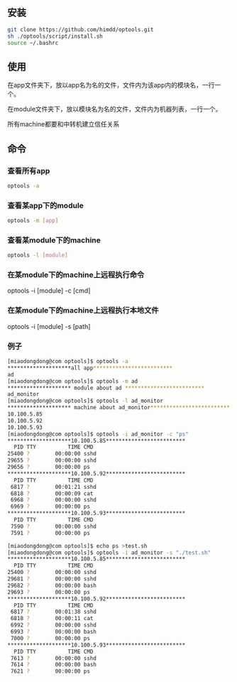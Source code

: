 ## 安装
```bash
git clone https://github.com/himdd/optools.git
sh ./optools/script/install.sh
source ~/.bashrc
```
## 使用

在app文件夹下，放以app名为名的文件，文件内为该app内的模块名，一行一个。

在module文件夹下，放以模块名为名的文件，文件内为机器列表，一行一个。

所有machine都要和中转机建立信任关系

## 命令
### 查看所有app
```bash
optools -a
```
### 查看某app下的module
```bash
optools -m [app]
```
### 查看某module下的machine
```bash
optools -l [module]
```
### 在某module下的machine上远程执行命令
optools -i [module] -c [cmd]

### 在某module下的machine上远程执行本地文件
optools -i [module] -s [path]

### 例子
```bash
[miaodongdong@com optools]$ optools -a
********************all app*************************
ad
[miaodongdong@com optools]$ optools -m ad
******************** module about ad *************************
ad_monitor
[miaodongdong@com optools]$ optools -l ad_monitor
******************** machine about ad_monitor*************************
10.100.5.85
10.100.5.92
10.100.5.93
[miaodongdong@com optools]$ optools -i ad_monitor -c "ps"
********************10.100.5.85*************************
  PID TTY          TIME CMD
25400 ?        00:00:00 sshd
29655 ?        00:00:00 sshd
29656 ?        00:00:00 ps
********************10.100.5.92*************************
  PID TTY          TIME CMD
 6817 ?        00:01:21 sshd
 6818 ?        00:00:09 cat
 6968 ?        00:00:00 sshd
 6969 ?        00:00:00 ps
********************10.100.5.93*************************
  PID TTY          TIME CMD
 7590 ?        00:00:00 sshd
 7591 ?        00:00:00 ps

[miaodongdong@com optools]$ echo ps >test.sh
[miaodongdong@com optools]$ optools -i ad_monitor -s "./test.sh"
********************10.100.5.85*************************
  PID TTY          TIME CMD
25400 ?        00:00:00 sshd
29681 ?        00:00:00 sshd
29682 ?        00:00:00 bash
29693 ?        00:00:00 ps
********************10.100.5.92*************************
  PID TTY          TIME CMD
 6817 ?        00:01:38 sshd
 6818 ?        00:00:11 cat
 6992 ?        00:00:00 sshd
 6993 ?        00:00:00 bash
 7000 ?        00:00:00 ps
********************10.100.5.93*************************
  PID TTY          TIME CMD
 7613 ?        00:00:00 sshd
 7614 ?        00:00:00 bash
 7621 ?        00:00:00 ps
```
